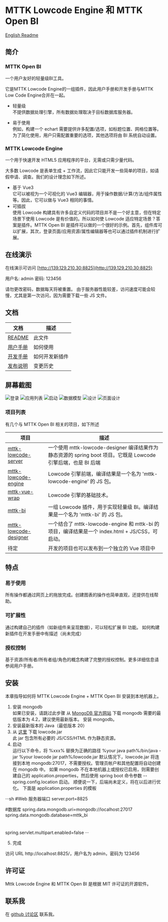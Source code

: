 # MTTK Lowcode Engine 和 MTTK Open BI

[English Readme](https://github.com/jamie-mttk/mttk-lowcode-designer/blob/master/README.md)

## 简介

### MTTK Open BI

一个用户友好的轻量级BI工具。

它是MTTK Lowcode Engine的一组插件，因此用户手册和开发手册与MTTK Low Code Engine合并在一起。

- 轻量级  
  不提供数据处理引擎，所有数据处理取决于目标数据库服务器。

- 易于使用  
  例如，构建一个 echart 需要提供许多配置/选项，如标题位置、网格位置等。为了简化使用，用户只需配置重要的选项，其他选项将由 BI 系统自动设置。

### MTTK Lowcode Engine

一个用于快速开发 HTML5 应用程序的平台，无需或只需少量代码。

大多数 Lowcode 是表单生成 + 工作流，因此它只能开发一些简单的项目，如请假申请、调查。我们的设计理念如下所述。

- 基于 Vue3  
它可以被视为一个可视化的 Vue3 编辑器，用于操作数据/计算/方法/组件属性等。因此，它可以做与 Vue3 相同的事情。
- 可插拔  
   使用 Lowcode 构建具有许多自定义代码的项目并不是一个好主意，但在特定场景下使用 Lowcode 是有价值的。所以如何使 Lowcode 适应特定场景？答案是插件。MTTK Open BI 是插件可以做的一个很好的示例。首先，组件库可以扩展，其次，登录页面/应用资源/属性编辑器等也可以通过插件机制进行扩展。

## 在线演示

在线演示可访问 [http://139.129.210.30:8825](http://139.129.210.30:8825) 

用户名: admin
密码: 123456

请勿更改密码，数据每天将被重置。
由于服务器性能较差，访问速度可能会较慢，尤其是第一次访问，因为需要下载一些 JS 文件。

## 文档

|文档|描述|
|---|---|
|[README](https://github.com/jamie-mttk/mttk-lowcode-designer/blob/master/README_CN.md)|此文件|
|[用户手册](https://github.com/jamie-mttk/mttk-lowcode-designer/blob/master/UserManual_CN.md)|如何使用|
|[开发手册](https://github.com/jamie-mttk/mttk-lowcode-designer/master/DeveloperManual.md)|如何开发新插件|
|[发布说明](https://github.com/jamie-mttk/mttk-lowcode-designer/blob/master/ReleaseNote.md)|变更历史|

## 屏幕截图

![登录](https://github.com/jamie-mttk/mttk-lowcode-designer/blob/master/src/screenCaptures/login.png)
![应用列表](https://github.com/jamie-mttk/mttk-lowcode-designer/blob/master/src/screenCaptures/app_list.png)
![启动](https://github.com/jamie-mttk/mttk-lowcode-designer/blob/master/src/screenCaptures/launch.png)
![数据模型](https://github.com/jamie-mttk/mttk-lowcode-designer/blob/master/src/screenCaptures/data_model.png)
![设计](https://github.com/jamie-mttk/mttk-lowcode-designer/blob/master/src/screenCaptures/design.png)
![页面设计](https://github.com/jamie-mttk/mttk-lowcode-designer/blob/master/src/screenCaptures/single_page.png)

### 项目列表

有几个与 MTTK Open BI 相关的项目，如下所述

|项目|描述|
|---|---|
|[mttk-lowcode-server](https://github.com/jamie-mttk/mttk-lowcode-server) | 一个使用 mttk-lowcode-designer 编译结果作为静态资源的 spring boot 项目。它既是 Lowcode 引擎后端，也是 BI 后端 |
|[mttk-lowcode-engine](https://github.com/jamie-mttk/mttk-lowcode-engine) | Lowcode 引擎前端，编译结果是一个名为 'mttk-lowcode-engine' 的 JS 包。|
|[mttk-vue-wrap](https://github.com/jamie-mttk/mttk-vue-wrap) | Lowcode 引擎的基础技术。|
|[mttk-bi](https://github.com/jamie-mttk/mttk-bi) | 一组 Lowcode 插件，用于实现轻量级 BI。编译结果是一个名为 'mttk-bi' 的 JS 包。|
|[mttk-lowcode-designer](https://github.com/jamie-mttk/mttk-lowcode-designer) | 一个结合了 mttk-lowcode-engine 和 mttk-bi 的项目，编译结果是一个 index.html + JS/CSS，可启动。|
|待定|开发的项目也可以发布到一个独立的 Vue 项目中|

## 特点

### 易于使用

所有操作都通过网页上的拖放完成。创建图表的操作也简单直观，还提供在线帮助。

### 可扩展性

通过构建自己的插件（如新组件来呈现数据），可以轻松扩展 BI 功能。
如何构建新插件在开发手册中有描述（尚未完成）

### 授权控制

基于资源/所有者/所有者组/角色的概念构建了完整的授权控制。更多详细信息请参阅用户手册。

## 安装

本章指导如何将 MTTK Lowcode Engine + MTTK Open BI 安装到本地机器上。

1. 安装 mongodb  
    如果已安装，请跳过此步骤
    从 [MongoDB 官方网站](https://www.mongodb.com/) 下载 mongodb
    需要的最低版本为 4.2，建议使用最新版本。
    安装 mongodb。
2. 安装最新版本的 Java（最低版本 20）
3. 从 [这里](https://github.com/jamie-mttk/mttk_lowcode_api/blob/main/lowcode.jar) 下载 lowcode.jar  
    此 jar 包含所有必要的 JS/CSS/HTML 作为静态资源。
4. 启动  
   运行以下命令，将 %xxx% 替换为正确的路径
   %your java path%/bin/java -jar %your lowcode jar path%/lowcode.jar
   默认情况下，lowcode.jar 将连接到本地 mongodb:27017，不需要授权。管理员帐户和其他配置将自动创建在 mongodb 中。
   如果 mongodb 不在本地机器上或授权已启用，则需要创建自己的 application.properties，然后使用 spring boot 命令参数 --spring.config.location 启动。
   顺便说一下，后端尚未定义，将在以后进行优化。
   下面是 application.properties 的模板

···sh
#Web 服务器端口
server.port=8825

#数据库
spring.data.mongodb.uri=mongodb://localhost:27017
spring.data.mongodb.database=mttk_bi

#
spring.servlet.multipart.enabled=false
···

5. 完成

  访问 URL http://localhost:8825/，用户名为 admin，密码为 123456

## 许可证

Mttk Lowcode Engine 和 MTTK Open BI 是根据 MIT 许可证的开源软件。

## 联系我

在 [github 讨论区](https://github.com/jamie-mttk/mttk-lowcode-designer/discussions) 联系我。